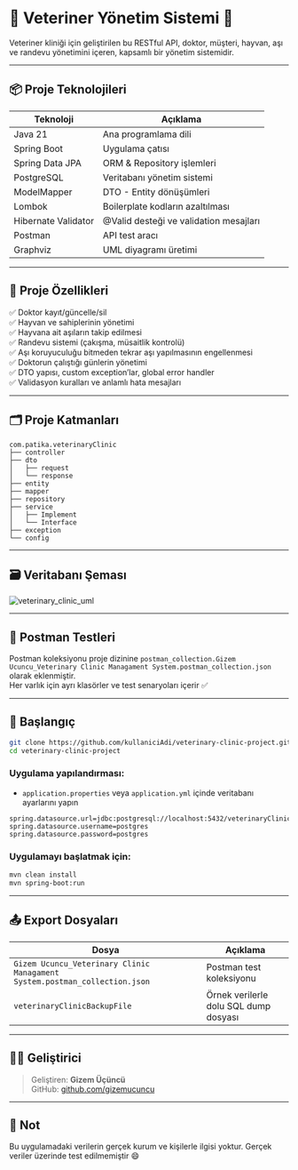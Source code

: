 # 🐾 Veteriner Yönetim Sistemi 🐾

Veteriner kliniği için geliştirilen bu RESTful API, doktor, müşteri, hayvan, aşı ve randevu yönetimini içeren, kapsamlı bir yönetim sistemidir.

---

## 📦 Proje Teknolojileri

| Teknoloji         | Açıklama                                      |
|-------------------|-----------------------------------------------|
| Java 21           | Ana programlama dili                          |
| Spring Boot       | Uygulama çatısı                               |
| Spring Data JPA   | ORM & Repository işlemleri                    |
| PostgreSQL        | Veritabanı yönetim sistemi                    |
| ModelMapper       | DTO - Entity dönüşümleri                      |
| Lombok            | Boilerplate kodların azaltılması              |
| Hibernate Validator | @Valid desteği ve validation mesajları     |
| Postman           | API test aracı                                |
| Graphviz          | UML diyagramı üretimi                         |

---

## 🧩 Proje Özellikleri

✅ Doktor kayıt/güncelle/sil  
✅ Hayvan ve sahiplerinin yönetimi  
✅ Hayvana ait aşıların takip edilmesi  
✅ Randevu sistemi (çakışma, müsaitlik kontrolü)  
✅ Aşı koruyuculuğu bitmeden tekrar aşı yapılmasının engellenmesi  
✅ Doktorun çalıştığı günlerin yönetimi  
✅ DTO yapısı, custom exception’lar, global error handler  
✅ Validasyon kuralları ve anlamlı hata mesajları

---

## 🗂️ Proje Katmanları

```
com.patika.veterinaryClinic
├── controller
├── dto
│   ├── request
│   └── response
├── entity
├── mapper
├── repository
├── service
│   ├── Implement
│   └── Interface
├── exception
└── config
```

---

## 🗃️ Veritabanı Şeması

![veterinary_clinic_uml](https://github.com/user-attachments/assets/15d615fc-30ac-47ad-81a0-47ca1be04b84)


---

## 🧪 Postman Testleri

Postman koleksiyonu proje dizinine `postman_collection.Gizem Ucuncu_Veterinary Clinic Managament System.postman_collection.json` olarak eklenmiştir.  
Her varlık için ayrı klasörler ve test senaryoları içerir ✅

---

## 🏁 Başlangıç

```bash
git clone https://github.com/kullaniciAdi/veterinary-clinic-project.git
cd veterinary-clinic-project
```

### Uygulama yapılandırması:
- `application.properties` veya `application.yml` içinde veritabanı ayarlarını yapın

```properties
spring.datasource.url=jdbc:postgresql://localhost:5432/veterinaryClinic
spring.datasource.username=postgres
spring.datasource.password=postgres
```

### Uygulamayı başlatmak için:

```bash
mvn clean install
mvn spring-boot:run
```

---

## 📤 Export Dosyaları

| Dosya | Açıklama |
|-------|----------|
| `Gizem Ucuncu_Veterinary Clinic Managament System.postman_collection.json` | Postman test koleksiyonu |
| `veterinaryClinicBackupFile` | Örnek verilerle dolu SQL dump dosyası |

---

## 👩‍💻 Geliştirici

> Geliştiren: **Gizem Üçüncü**  
> GitHub: [github.com/gizemucuncu](https://github.com/gizemucuncu)  

---

## 🐶 Not

Bu uygulamadaki verilerin gerçek kurum ve kişilerle ilgisi yoktur. Gerçek veriler üzerinde test edilmemiştir 😄
